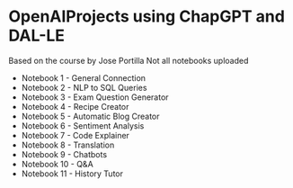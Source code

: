 # OpenAIProjects using ChapGPT and DAL-LE 
Based on the course by Jose Portilla 
Not all notebooks uploaded

* Notebook 1 - General Connection 
* Notebook 2 - NLP to SQL Queries
* Notebook 3 - Exam Question Generator
* Notebook 4 - Recipe Creator
* Notebook 5 - Automatic Blog Creator
* Notebook 6 - Sentiment Analysis
* Notebook 7 - Code Explainer
* Notebook 8 - Translation
* Notebook 9 - Chatbots
* Notebook 10 - Q&A
* Notebook 11 - History Tutor
